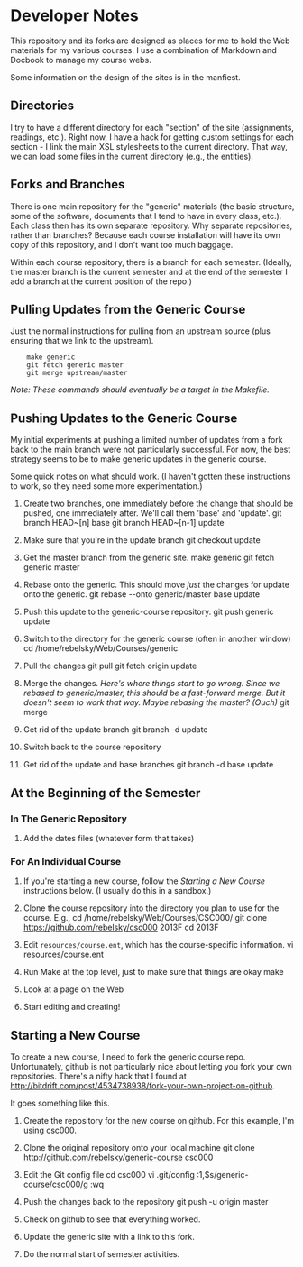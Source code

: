 Developer Notes
===============
This repository and its forks are designed as places for me to hold
the Web materials for my various courses.  I use a combination of 
Markdown and Docbook to manage my course webs.

Some information on the design of the sites is in the manfiest.

Directories
-----------
I try to have a different directory for each "section" of the site 
(assignments, readings, etc.).  Right now, I have a hack for getting
custom settings for each section - I link the main XSL stylesheets to
the current directory.  That way, we can load some files in the current
directory (e.g., the entities).

Forks and Branches
------------------
There is one main repository for the "generic" materials (the basic
structure, some of the software, documents that I tend to have in
every class, etc.).  Each class then has its own separate repository.
Why separate repositories, rather than branches?  Because each course
installation will have its own copy of this repository, and I don't want
too much baggage.

Within each course repository, there is a branch for each semester.
(Ideally, the master branch is the current semester and at the end 
of the semester I add a branch at the current position of the repo.)

Pulling Updates from the Generic Course
---------------------------------------
Just the normal instructions for pulling from an upstream source (plus
ensuring that we link to the upstream).

        make generic
        git fetch generic master
        git merge upstream/master

*Note: These commands should eventually be a target in the Makefile.*

Pushing Updates to the Generic Course
-------------------------------------
My initial experiments at pushing a limited number of updates from a 
fork back to the main branch were not particularly successful.  For now,
the best strategy seems to be to make generic updates in the generic
course.  

Some quick notes on what should work.  (I haven't gotten these instructions
to work, so they need some more experimentation.)

1. Create two branches, one immediately before the change that should
   be pushed, one immediately after.  We'll call them 'base' and 'update'.
        git branch HEAD~[n] base
        git branch HEAD~[n-1] update

2. Make sure that you're in the update branch
	git checkout update

3. Get the master branch from the generic site.
	make generic
	git fetch generic master

4. Rebase onto the generic.  This should move *just* the changes for update
   onto the generic.
	git rebase --onto generic/master base update

5. Push this update to the generic-course repository.
	git push generic update

6. Switch to the directory for the generic course (often in another window)
        cd /home/rebelsky/Web/Courses/generic

7. Pull the changes
        git pull 
        git fetch origin update

8. Merge the changes.  *Here's where things start to go wrong.  Since
we rebased to generic/master, this should be a fast-forward merge.  But
it doesn't seem to work that way.  Maybe rebasing the master?  (Ouch)*
        git merge

9. Get rid of the update branch
        git branch -d update

10. Switch back to the course repository

11. Get rid of the update and base branches
        git branch -d base update


At the Beginning of the Semester
--------------------------------

### In The Generic Repository ###

1. Add the dates files (whatever form that takes)

### For An Individual Course ###

1. If you're starting a new course, follow the *Starting a New Course*
   instructions below.  (I usually do this in a sandbox.)

2. Clone the course repository into the directory you plan to use for the 
   course.  E.g.,
        cd /home/rebelsky/Web/Courses/CSC000/
        git clone https://github.com/rebelsky/csc000 2013F
        cd 2013F

3. Edit `resources/course.ent`, which has the course-specific information.
        vi resources/course.ent

4. Run Make at the top level, just to make sure that things are okay
        make

5. Look at a page on the Web

6. Start editing and creating!

Starting a New Course
---------------------
To create a new course, I need to fork the generic course repo. 
Unfortunately, github is not particularly nice about letting you fork
your own repositories.  There's a nifty hack that I found at
<http://bitdrift.com/post/4534738938/fork-your-own-project-on-github>.

It goes something like this.

1. Create the repository for the new course on github.  For this example,
   I'm using csc000.

2. Clone the original repository onto your local machine
        git clone http://github.com/rebelsky/generic-course csc000

3. Edit the Git config file
        cd csc000
        vi .git/config
        :1,$s/generic-course/csc000/g
        :wq

4. Push the changes back to the repository
        git push -u origin master

5. Check on github to see that everything worked.

6. Update the generic site with a link to this fork.

7. Do the normal start of semester activities.

